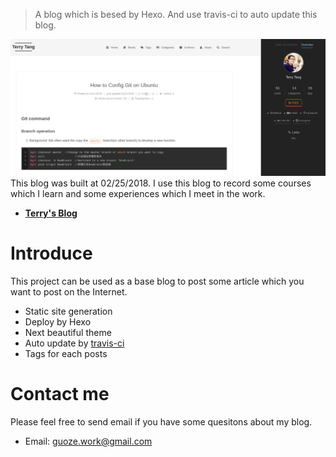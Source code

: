 > A blog which is besed by Hexo. And use travis-ci to auto update this blog.

![](/images/in-post/README/2018-09-06-16-53-48.png)
This blog was built at 02/25/2018. I use this blog to record some courses which I learn and some experiences which I meet in the work.
- [**Terry's Blog**](guozet.me)

# Introduce
This project can be used as a base blog to post some article which you want to post on the Internet.
- Static site generation
- Deploy by Hexo
- Next beautiful theme
- Auto update by [travis-ci](https://travis-ci.org/)
- Tags for each posts

# Contact me
Please feel free to send email if you have some quesitons about my blog.
- Email: guoze.work@gmail.com